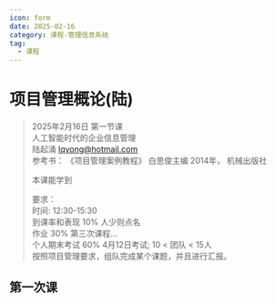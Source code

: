 ```yaml
---
icon: form
date: 2025-02-16
category: 课程-管理信息系统
tag:
  - 课程
---
```

# 项目管理概论(陆) 
> 2025年2月16日 第一节课  
>  人工智能时代的企业信息管理  
>  陆起涌 lqyong@hotmail.com   
>  参考书： 《项目管理案例教程》 白思俊主编 2014年， 机械出版社  
> 
>   
> 本课能学到
> 
>  
> 要求：  <br>
> 时间: 12:30-15:30 <br>
> 到课率和表现 10%  人少则点名  <br>
> 作业 30%  第三次课程...    <br>
> 个人期末考试 60%  4月12日考试;   10 < 团队 < 15人   <br>
> 按照项目管理要求，组队完成某个课题，并且进行汇报。  <br>

## 第一次课
